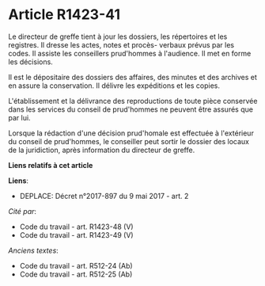 # Article R1423-41

Le directeur de greffe tient à jour les dossiers, les répertoires et les registres. Il dresse les actes, notes et procès-
verbaux prévus par les codes. Il assiste les conseillers prud'hommes à l'audience. Il met en forme les décisions. 

Il est le dépositaire des dossiers des affaires, des minutes et des archives et en assure la conservation. Il délivre les
expéditions et les copies. 

L'établissement et la délivrance des reproductions de toute pièce conservée dans les services du conseil de prud'hommes ne
peuvent être assurés que par lui. 

Lorsque la rédaction d'une décision prud'homale est effectuée à l'extérieur du conseil de prud'hommes, le conseiller peut
sortir le dossier des locaux de la juridiction, après information du    directeur de greffe.

**Liens relatifs à cet article**

**Liens**:

  - DEPLACE: Décret n°2017-897 du 9 mai 2017 - art. 2

_Cité par_:

  - Code du travail - art. R1423-48 (V)
  - Code du travail - art. R1423-49 (V)

_Anciens textes_:

  - Code du travail - art. R512-24 (Ab)
  - Code du travail - art. R512-25 (Ab)
